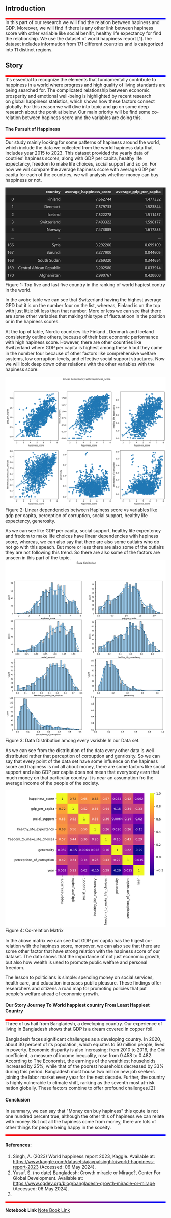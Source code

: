 ## Introduction <br>
<div style="background: linear-gradient(to right, #ff0000, #0000ff); height: 5px;"></div>
In this part of our research we will find the relation between hapiness and GDP. Moreover, we will find if there is any other link between hapiness score with other variable like social benifit, healthy life expectancy for find the relationship. We use the dataset of world happiness report [1].The dataset includes information from 171 different countries and is categorized into 11 distinct regions.

## Story
<div style="background: linear-gradient(to right, #ff0000, #0000ff); height: 5px;"></div>
It's essential to recognize the elements that fundamentally contribute to happiness in a world where progress and high quality of living standards are being searched for. The complicated relationship between economic prosperity and emotional well-being is highlighted by recent research on global happiness statistics, which shows how these factors connect globally. For this reason we will dive into topic and go on some deep research about the ponit at below. Our main priority will be find some co-relation between hapiness score and the variables are doing this.
<br>

#### The Pursuit of Happiness
<div style="background: linear-gradient(to right, #ff0000, #0000ff); height: 5px;"></div>
Our study mainly looking for some patterns of hapiness around the world, which include the data we collected from the world hapiness data that includes year 2015 to 2023. This dataset provided the yearly data of coutries' hapiness scores, along with GDP per capita, healthy life expectancy, freedom to make life choices, social support and so on. For now we will compare the average hapiness score with average GDP per capita for each of the countries, we will analysis whether money can buy happiness or not.

![](https://raw.githubusercontent.com/HoosainMdImran/HoosainMdImran.github.io/gh-pages/assets/image1.png)
Figure 1: Top five and last five country in the ranking of world hapiest contry in the world.

In the avobe table we can see that Switzerland having the highest average GPD but it is on the number four on the list, whereas, Finland is on the top with just little bit less than that number. More or less we can see that there are some other variables that making this type of fluctuatioon in the position or in the hapiness scores. 

At the top of table, Nordic countries like Finland , Denmark and Iceland consistently outline others, because of their best economic performance with high hapiness score. However, there are other countries like Switzerland where GDP per capita is highest among these 5 but they came in the number four because of other factors like comprehensive welfare systems, low corruption levels, and effective social support structures.
Now we will look deep down other relations with the other variables with the hapiness score.

![](https://raw.githubusercontent.com/HoosainMdImran/HoosainMdImran.github.io/gh-pages/assets/image2.png)
Figure 2: Linear dependencies between Hapiness score vs variables like gdp per capita, perception of corruption, social support, healthy life expectency, generosity. 

As we can see like GDP per capita, social support, healthy life expentency and fredom to make life choices have linear dependencies with hapiness score, whereas, we can also say that there are also some outlairs who do not go with this speach. But more or less there are also some of the outlairs they are not following this trend. So there are also some of the factors are unseen in this part of the topic. 
![](https://raw.githubusercontent.com/HoosainMdImran/HoosainMdImran.github.io/gh-pages/assets/image3.png)
Figure 3: Data Distribution among every vsrisble In our  Data set.

As we can see from the distribution of the data every other data is well distributed rather that perception of corouption and genriosity. So we can say that every point of the data set have some influence on the hapiness score and hapiness is not all about money, there are some factors like social support and also GDP per capita does not mean that everybody earn that much money on that particular country it is near an assumption fro the average income of the people of the society.

<!-- <div style="position: relative;">
<img src="https://raw.githubusercontent.com/HoosainMdImran/HoosainMdImran.github.io/gh-pages/assets/image4.png" alt="Chart" style="width: 100%;">
<div style="position: absolute; top: 0; left: 0; width: 100%; height: 100%; background: rgba(255, 255, 255, 0); transition: background 0.5s;">
</div>
</div> -->
![](https://raw.githubusercontent.com/HoosainMdImran/HoosainMdImran.github.io/gh-pages/assets/image4.png)
Figure 4: Co-relation Matrix

In the above matrix we can see that GDP per capita has the higest co-relation with the hapiness score, moreover, we can also see that there are some other factor that have strong relation with the hapiness score of our dataset. The data shows that the importance of not just economic growth, but also how wealth is used to promote public welfare and personal freedom.

The lesson to politicians is simple: spending money on social services, health care, and education increases public pleasure. These findings offer researchers and citizens a road map for promoting policies that put people's welfare ahead of economic growth.

#### Our Story Journey To World happiest country From Least Happiest Country
<div style="background: linear-gradient(to right, #ff0000, #0000ff); height: 5px;"></div>
Three of us hail from Bangladesh, a developing country. Our experience of living in Bangladesh shows that GDP is a dream covered in copper foil. 
 
Bangladesh faces significant challenges as a developing country. In 2020, about 30 percent of its population, which equates to 50 million people, lived in poverty. Economic disparity is also increasing; from 2010 to 2016, the Gini coefficient, a measure of income inequality, rose from 0.458 to 0.482. According to The Economist, the earnings of the wealthiest households increased by 25%, while that of the poorest households decreased by 33% during this period. Bangladesh must house two million new job seekers joining the labor market every year for the next decade. Further, the country is highly vulnerable to climate shift, ranking as the seventh most at-risk nation globally. These factors combine to offer profound challenges.[2]


#### Conclusion
In summary, we can say that "Money can buy hapiness" this qoute is not one hundred percent true, although the other this of hapiness we can relate with money. But not all the hapiness come from money, there are lots of other things for people being happy in the soceity.

<div style="background: linear-gradient(to right, #ff0000, #0000ff); height: 5px;"></div>

#### References:
1. Singh, A. (2023) World happiness report 2023, Kaggle. Available at: https://www.kaggle.com/datasets/ajaypalsinghlo/world-happiness-report-2023 (Accessed: 06 May 2024). 
2. Yusuf, S. (no date) Bangladesh: Growth miracle or Mirage?, Center For Global Development. Available at: https://www.cgdev.org/blog/bangladesh-growth-miracle-or-mirage (Accessed: 06 May 2024).
3. 
<div style="background: linear-gradient(to right, #ff0000, #0000ff); height: 5px;"></div>

**Notebook Link** [Note Book Link](https://github.com/HoosainMdImran/HoosainMdImran.github.io/blob/gh-pages/Project_updated_noteBook.ipynb)
 
<br>
 